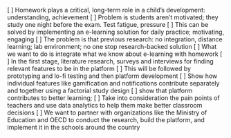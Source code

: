[ ] Homework plays a critical, long-term role in a child’s development: understanding, achievement
[ ] Problem is students aren’t motivated; they study one night before the exam. Test fatigue, pressure
[ ] This can be solved by implementing an e-learning solution for daily practice; motivating, engaging
[ ] The problem is that previous research: no integration, distance learning; lab environment; no one stop research-backed solution
[ ] What we want to do is integrate what we know about e-learning with homework
[ ] In the first stage, literature research, surveys and interviews for finding relevant features to be in the platform
[ ] This will be followed by prototyping and lo-fi testing and then platform development
[ ] Show how individual features like gamification and notifications contribute separately and together using a factorial study design
[ ] show that platform contributes to better learning;
[ ] Take into consideration the pain points of teachers and use data analytics to help them make better classroom decisions
[ ] We want to partner with organizations like the Ministry of Education and OECD to conduct the research, build the platform, and implement it in the schools around the country